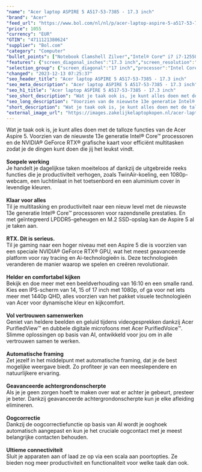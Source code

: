 ```yaml
---
"name": "Acer laptop ASPIRE 5 A517-53-7385 - 17.3 inch"
"brand": "Acer"
"feed_url": "https://www.bol.com/nl/nl/p/acer-laptop-aspire-5-a517-53-7385-17-3-inch/9300000128702763"
"price": 1055
"currency": "EUR"
"GTIN": "4711121380624"
"supplier": "Bol.com"
"category": "Computer"
"bullet_points": ["Notebook Clamshell Zilver","Intel® Core™ i7 i7-1255U","43,9 cm (17.3\") Full HD 1920 x 1080 Pixels LCD LED backlight","16 GB DDR4-SDRAM","512 GB SSD","Intel Iris Xe Graphics","Wi-Fi 6 (802.11ax) Ethernet LAN 1000 Mbit/s Bluetooth 5.2","Lithium-Polymeer (LiPo) 8 uur 65 W","Windows 11 Home"]
"features": {"screen_diagonal_inches":"17.3 inch","screen_resolution":"1920 x 1080 Pixels","processor_family":"Intel® Core™ i7","memory_size":"16 GB","memory_type":"DDR4-SDRAM","total_storage_space":"512 GB","operating_system":"Windows 11 Home","width":"402,1 mm","depth":"257,9 mm","height":"19,9 mm","weight":"2,2 kg","graphics_card":"Intel Iris Xe Graphics"}
"selection_group": {"screen_diagonal":"17 inch","processor":"Intel Core i7","changed_price_past_3_days":false,"product_family":"Aspire"}
"changed": "2023-12-13 07:25:37"
"seo_header_title": "Acer laptop ASPIRE 5 A517-53-7385 - 17.3 inch"
"seo_meta_description": "Acer laptop ASPIRE 5 A517-53-7385 - 17.3 inch"
"seo_h1_title": "Acer laptop ASPIRE 5 A517-53-7385 - 17.3 inch"
"seo_short_description": "Wat je taak ook is, je kunt alles doen met de talloze functies van de Acer Aspire 5."
"seo_long_description": "Voorzien van de nieuwste 13e generatie Intel® Core™ processoren en de NVIDIA® GeForce RTX® grafische kaart voor efficiënt multitasken zodat je de dingen kunt doen die jij het leukst vindt. <br /> <br /> <b>Soepele werking</b> <br />Je handelt je dagelijkse taken moeiteloos af dankzij de uitgebreide reeks functies die je productiviteit verhogen, zoals TwinAir-koeling, een 1080p-webcam, een luchtinlaat in het toetsenbord en een aluminium cover in levendige kleuren. <br /> <br /> <b>Klaar voor alles</b> <br />Til je multitasking en productiviteit naar een nieuw level met de nieuwste 13e generatie Intel® Core™ processoren voor razendsnelle prestaties. En met geïntegreerd LPDDR5-geheugen en M. 2 SSD-opslag kan de Aspire 5 al je taken aan. <br /> <br /> <b>RTX. Dit is serieus. </b> <br />Til je gaming naar een hoger niveau met een Aspire 5 die is voorzien van een speciale NVIDIA® GeForce RTX® GPU, wat het meest geavanceerde platform voor ray tracing en Ai-technologieën is. Deze technologieën veranderen de manier waarop we spelen en creëren revolutionair. <br /> <br /> <b>Helder en comfortabel kijken</b> <br />Bekijk en doe meer met een beeldverhouding van 16:10 en een smalle rand. Kies een IPS-scherm van 14, 15 of 17 inch met 1080p, of ga voor net iets meer met 1440p QHD, alles voorzien van het pakket visuele technologieën van Acer voor dynamische kleur en kijkcomfort. <br /> <br /> <b>Vol vertrouwen samenwerken</b> <br />Geniet van heldere beelden en geluid tijdens videogesprekken dankzij Acer PurifiedView™ en dubbele digitale microfoons met Acer PurifiedVoice™. Slimme oplossingen op basis van AI, ontwikkeld voor jou om in alle vertrouwen samen te werken. <br /> <br /> <b>Automatische framing</b> <br />Zet jezelf in het middelpunt met automatische framing, dat je de best mogelijke weergave biedt. Zo profiteer je van een meeslependere en natuurlijkere ervaring. <br /> <br /> <b>Geavanceerde achtergrondonscherpte</b> <br />Als je je geen zorgen hoeft te maken over wat er achter je gebeurt, presteer je beter. Dankzij geavanceerde achtergrondonscherpte kun je elke afleiding elimineren. <br /> <br /> <b>Oogcorrectie</b> <br />Dankzij de oogcorrectiefunctie op basis van AI wordt je ooghoek automatisch aangepast en kun je het cruciale oogcontact met je meest belangrijke contacten behouden. <br /> <br /> <b>Ultieme connectiviteit</b> <br />Sluit je apparaten aan of laad ze op via een scala aan poortopties. Ze bieden nog meer productiviteit en functionaliteit voor welke taak dan ook."
"short_description": "Wat je taak ook is, je kunt alles doen met de talloze functies van de Acer Aspire 5. Voorzien van de nieuwste 13e generatie Intel® Core™ processoren en de NVIDIA® GeForce RTX® grafische kaart voor efficiënt multitasken zodat je de dingen kunt doen die jij het leukst vindt. Soepele werking Je handelt je dagelijkse taken moeiteloos af dankzij de uitgebreide reeks functies die je productiviteit verhogen, zoals TwinAir-koeling, een 1080p-webcam, een luchtinlaat in het toetsenbord en een aluminium cover in levendige kleuren. Klaar voor alles Til je multitasking en productiviteit naar een nieuw level met de nieuwste 13e generatie Intel® Core™ processoren voor razendsnelle prestaties. En met geïntegreerd LPDDR5-geheugen en M.2 SSD-opslag kan de Aspire 5 al je taken aan. RTX. Dit is serieus. Til je gaming naar een hoger niveau met een Aspire 5 die is voorzien van een speciale NVIDIA® GeForce RTX® GPU, wat het meest geavanceerde platform voor ray tracing en Ai-technologieën is. Deze technologieën veranderen de manier waarop we spelen en creëren revolutionair. Helder en comfortabel kijken Bekijk en doe meer met een beeldverhouding van 16:10 en een smalle rand. Kies een IPS-scherm van 14, 15 of 17 inch met 1080p, of ga voor net iets meer met 1440p QHD, alles voorzien van het pakket visuele technologieën van Acer voor dynamische kleur en kijkcomfort. Vol vertrouwen samenwerken Geniet van heldere beelden en geluid tijdens videogesprekken dankzij Acer PurifiedView™ en dubbele digitale microfoons met Acer PurifiedVoice™. Slimme oplossingen op basis van AI, ontwikkeld voor jou om in alle vertrouwen samen te werken. Automatische framing Zet jezelf in het middelpunt met automatische framing, dat je de best mogelijke weergave biedt. Zo profiteer je van een meeslependere en natuurlijkere ervaring. Geavanceerde achtergrondonscherpte Als je je geen zorgen hoeft te maken over wat er achter je gebeurt, presteer je beter. Dankzij geavanceerde achtergrondonscherpte kun je elke afleiding elimineren. Oogcorrectie Dankzij de oogcorrectiefunctie op basis van AI wordt je ooghoek automatisch aangepast en kun je het cruciale oogcontact met je meest belangrijke contacten behouden. Ultieme connectiviteit Sluit je apparaten aan of laad ze op via een scala aan poortopties. Ze bieden nog meer productiviteit en functionaliteit voor welke taak dan ook."
"external_image_url": "https://images.zakelijkelaptopkopen.nl/acer-laptop-aspire-5-a517-53-7385-17-3-inch.webp"
---
```


Wat je taak ook is, je kunt alles doen met de talloze functies van de Acer Aspire 5. Voorzien van de nieuwste 13e generatie Intel® Core™ processoren en de NVIDIA® GeForce RTX® grafische kaart voor efficiënt multitasken zodat je de dingen kunt doen die jij het leukst vindt. <br /> <br /> <b>Soepele werking</b> <br />Je handelt je dagelijkse taken moeiteloos af dankzij de uitgebreide reeks functies die je productiviteit verhogen, zoals TwinAir-koeling, een 1080p-webcam, een luchtinlaat in het toetsenbord en een aluminium cover in levendige kleuren. <br /> <br /> <b>Klaar voor alles</b> <br />Til je multitasking en productiviteit naar een nieuw level met de nieuwste 13e generatie Intel® Core™ processoren voor razendsnelle prestaties. En met geïntegreerd LPDDR5-geheugen en M.2 SSD-opslag kan de Aspire 5 al je taken aan. <br /> <br /> <b>RTX. Dit is serieus.</b> <br />Til je gaming naar een hoger niveau met een Aspire 5 die is voorzien van een speciale NVIDIA® GeForce RTX® GPU, wat het meest geavanceerde platform voor ray tracing en Ai-technologieën is. Deze technologieën veranderen de manier waarop we spelen en creëren revolutionair. <br /> <br /> <b>Helder en comfortabel kijken</b> <br />Bekijk en doe meer met een beeldverhouding van 16:10 en een smalle rand. Kies een IPS-scherm van 14, 15 of 17 inch met 1080p, of ga voor net iets meer met 1440p QHD, alles voorzien van het pakket visuele technologieën van Acer voor dynamische kleur en kijkcomfort. <br /> <br /> <b>Vol vertrouwen samenwerken</b> <br />Geniet van heldere beelden en geluid tijdens videogesprekken dankzij Acer PurifiedView™ en dubbele digitale microfoons met Acer PurifiedVoice™. Slimme oplossingen op basis van AI, ontwikkeld voor jou om in alle vertrouwen samen te werken. <br /> <br /> <b>Automatische framing</b> <br />Zet jezelf in het middelpunt met automatische framing, dat je de best mogelijke weergave biedt. Zo profiteer je van een meeslependere en natuurlijkere ervaring. <br /> <br /> <b>Geavanceerde achtergrondonscherpte</b> <br />Als je je geen zorgen hoeft te maken over wat er achter je gebeurt, presteer je beter. Dankzij geavanceerde achtergrondonscherpte kun je elke afleiding elimineren. <br /> <br /> <b>Oogcorrectie</b> <br />Dankzij de oogcorrectiefunctie op basis van AI wordt je ooghoek automatisch aangepast en kun je het cruciale oogcontact met je meest belangrijke contacten behouden. <br /> <br /> <b>Ultieme connectiviteit</b> <br />Sluit je apparaten aan of laad ze op via een scala aan poortopties. Ze bieden nog meer productiviteit en functionaliteit voor welke taak dan ook.
